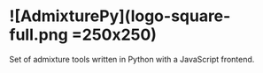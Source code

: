 # ![AdmixturePy](logo-square-full.png =250x250)

Set of admixture tools written in Python with a JavaScript frontend.
